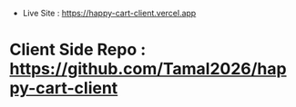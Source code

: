 * Live Site : https://happy-cart-client.vercel.app
# Client Side Repo : https://github.com/Tamal2026/happy-cart-client
